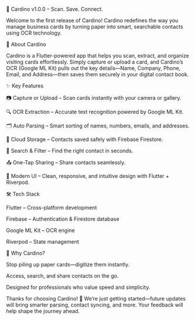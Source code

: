 🎉 Cardino v1.0.0 – Scan. Save. Connect.

Welcome to the first release of Cardino!
Cardino redefines the way you manage business cards by turning paper into smart, searchable contacts using OCR technology.

📝 About Cardino

Cardino is a Flutter-powered app that helps you scan, extract, and organize visiting cards effortlessly. Simply capture or upload a card, and Cardino’s OCR (Google ML Kit) pulls out the key details—Name, Company, Phone, Email, and Address—then saves them securely in your digital contact book.

✨ Key Features

📷 Capture or Upload – Scan cards instantly with your camera or gallery.

🔍 OCR Extraction – Accurate text recognition powered by Google ML Kit.

🗂️ Auto Parsing – Smart sorting of names, numbers, emails, and addresses.

💾 Cloud Storage – Contacts saved safely with Firebase Firestore.

🔎 Search & Filter – Find the right contact in seconds.

📤 One-Tap Sharing – Share contacts seamlessly.

🎨 Modern UI – Clean, responsive, and intuitive design with Flutter + Riverpod.

🛠️ Tech Stack

Flutter – Cross-platform development

Firebase – Authentication & Firestore database

Google ML Kit – OCR engine

Riverpod – State management

🚀 Why Cardino?

Stop piling up paper cards—digitize them instantly.

Access, search, and share contacts on the go.

Designed for professionals who value speed and simplicity.

Thanks for choosing Cardino! 🙌
We’re just getting started—future updates will bring smarter parsing, contact syncing, and more. Your feedback will help shape the journey ahead.

